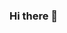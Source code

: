 ### Hi there 👋

<!--
**Zuxebbbb/Zuxebbbb** is a ✨ _special_ ✨ repository because its `README.md` (this file) appears on your GitHub profile.
- 🔭 I’m currently working on server list website.
- 🌱 I’m currently learning back end developing.
- 👯 I’m looking to collaborate on learning together.
- 🤔 I’m looking for help with Votifier.
- 💬 Ask me about anything.
- 📫 How to reach me: ...
- 😄 Pronouns: He/Him
- ⚡ Fun fact: I'm 15 years old.
